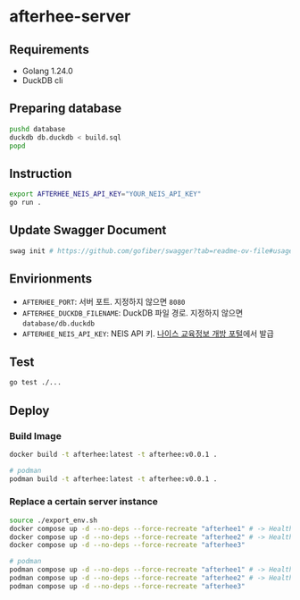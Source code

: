 # afterhee-server

## Requirements

- Golang 1.24.0
- DuckDB cli

## Preparing database

```sh
pushd database
duckdb db.duckdb < build.sql
popd
```

## Instruction

```sh
export AFTERHEE_NEIS_API_KEY="YOUR_NEIS_API_KEY"
go run .
```

## Update Swagger Document

```sh
swag init # https://github.com/gofiber/swagger?tab=readme-ov-file#usage
```

## Envirionments

- `AFTERHEE_PORT`: 서버 포트. 지정하지 않으면 `8080`
- `AFTERHEE_DUCKDB_FILENAME`: DuckDB 파일 경로. 지정하지 않으면 `database/db.duckdb`
- `AFTERHEE_NEIS_API_KEY`: NEIS API 키. [나이스 교육정보 개방 포털](https://open.neis.go.kr/)에서 발급

## Test

```sh
go test ./...
```

## Deploy

### Build Image

```sh
docker build -t afterhee:latest -t afterhee:v0.0.1 .

# podman
podman build -t afterhee:latest -t afterhee:v0.0.1 .
```

### Replace a certain server instance

```sh
source ./export_env.sh
docker compose up -d --no-deps --force-recreate "afterhee1" # -> Health Check
docker compose up -d --no-deps --force-recreate "afterhee2" # -> Health Check
docker compose up -d --no-deps --force-recreate "afterhee3"

# podman
podman compose up -d --no-deps --force-recreate "afterhee1" # -> Health Check
podman compose up -d --no-deps --force-recreate "afterhee2" # -> Health Check
podman compose up -d --no-deps --force-recreate "afterhee3"
```
